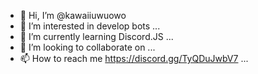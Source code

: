 - 👋 Hi, I’m @kawaiiuwuowo
- 👀 I’m interested in develop bots ...
- 🌱 I’m currently learning Discord.JS ...
- 💞️ I’m looking to collaborate on ...
- 📫 How to reach me https://discord.gg/TyQDuJwbV7 ...

<!---
kawaiiuwuowo/kawaiiuwuowo is a ✨ special ✨ repository because its `README.md` (this file) appears on your GitHub profile.
You can click the Preview link to take a look at your changes.
--->
